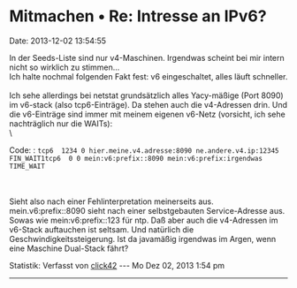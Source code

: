 Mitmachen • Re: Intresse an IPv6?
=================================

Date: 2013-12-02 13:54:55

In der Seeds-Liste sind nur v4-Maschinen. Irgendwas scheint bei mir
intern nicht so wirklich zu stimmen\...\
Ich halte nochmal folgenden Fakt fest: v6 eingeschaltet, alles läuft
schneller.\
\
Ich sehe allerdings bei netstat grundsätzlich alles Yacy-mäßige (Port
8090) im v6-stack (also tcp6-Einträge). Da stehen auch die v4-Adressen
drin. Und die v6-Einträge sind immer mit meinem eigenen v6-Netz
(vorsicht, ich sehe nachträglich nur die WAITs):\
\

Code: 
:   `tcp6  1234 0 hier.meine.v4.adresse:8090 ne.andere.v4.ip:12345 FIN_WAIT1tcp6  0 0 mein:v6:prefix::8090 mein:v6:prefix:irgendwas TIME_WAIT`

\
\
Sieht also nach einer Fehlinterpretation meinerseits aus.
mein.v6:prefix::8090 sieht nach einer selbstgebauten Service-Adresse
aus. Sowas wie mein:v6:prefix::123 für ntp. Daß aber auch die
v4-Adressen im v6-Stack auftauchen ist seltsam. Und natürlich die
Geschwindigkeitssteigerung. Ist da javamäßig irgendwas im Argen, wenn
eine Maschine Dual-Stack fährt?

Statistik: Verfasst von
[click42](http://forum.yacy-websuche.de/memberlist.php?mode=viewprofile&u=8808)
--- Mo Dez 02, 2013 1:54 pm

------------------------------------------------------------------------
